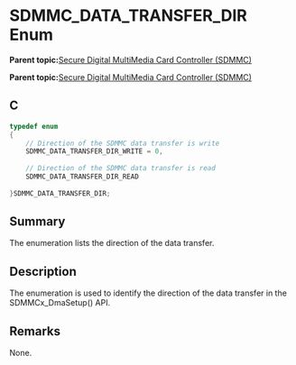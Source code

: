 # SDMMC\_DATA\_TRANSFER\_DIR Enum

**Parent topic:**[Secure Digital MultiMedia Card Controller \(SDMMC\)](GUID-670F0003-D51D-457F-BF15-845C30D30C12.md)

**Parent topic:**[Secure Digital MultiMedia Card Controller \(SDMMC\)](GUID-9384AD3C-4E33-479E-B7BB-005772421CB2.md)

## C

```c
typedef enum
{
    // Direction of the SDMMC data transfer is write
    SDMMC_DATA_TRANSFER_DIR_WRITE = 0,
	
    // Direction of the SDMMC data transfer is read
    SDMMC_DATA_TRANSFER_DIR_READ
    
}SDMMC_DATA_TRANSFER_DIR;

```

## Summary

The enumeration lists the direction of the data transfer.

## Description

The enumeration is used to identify the direction of the data transfer in the SDMMCx\_DmaSetup\(\) API.

## Remarks

None.

